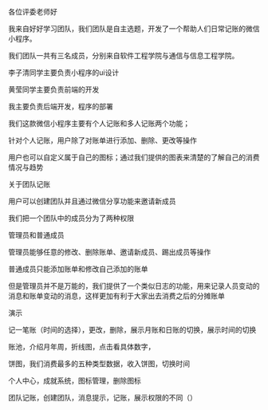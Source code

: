 各位评委老师好

我来自好好学习团队，我们团队是自主选题，开发了一个帮助人们日常记账的微信小程序。

我们团队一共有三名成员，分别来自软件工程学院与通信与信息工程学院。

李子清同学主要负责小程序的ui设计

黄莹同学主要负责前端的开发

我主要负责后端开发，程序的部署

我们这款微信小程序主要有个人记账和多人记账两个功能；

针对个人记账，用户除了对账单进行添加、删除、更改等操作

用户也可以自定义属于自己的图标；通过我们提供的图表来清楚的了解自己的消费情况与趋势



关于团队记账

用户可以创建团队并且通过微信分享功能来邀请新成员

我们把一个团队中的成员分为了两种权限

管理员和普通成员

管理员能够任意的修改、删除账单、邀请新成员、踢出成员等操作

普通成员只能添加账单和修改自己添加的账单

但是管理员并不是万能的，我们提供了一个类似日志的功能，用来记录人员变动的消息和账单变动的消息，这样更加有利于大家出去消费之后的分摊账单

演示

记一笔账（时间的选择），更改，删除，展示月账和日账的切换，展示时间的切换

账池，介绍月年周，折线图，点击看具体数字，

饼图，我们消费最多的五种类型数据，收入饼图，切换时间

个人中心，成就系统，图标管理，删除图标

团队记账，创建团队，消息提示，记账，展示权限的不同（）